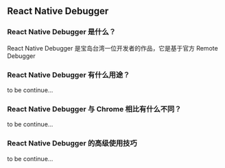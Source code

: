 ## React Native Debugger

### React Native Debugger 是什么？

React Native Debugger 是宝岛台湾一位开发者的作品，它是基于官方 Remote Debugger

### React Native Debugger 有什么用途？

to be continue...

### React Native Debugger 与 Chrome 相比有什么不同？

to be continue...

### React Native Debugger 的高级使用技巧

to be continue...
